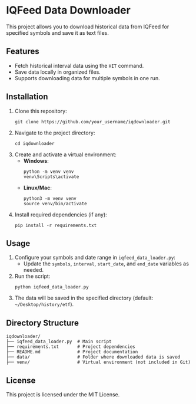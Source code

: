 # IQFeed Data Downloader

This project allows you to download historical data from IQFeed for specified symbols and save it as text files.

## Features
- Fetch historical interval data using the `HIT` command.
- Save data locally in organized files.
- Supports downloading data for multiple symbols in one run.

## Installation
1. Clone this repository:
   ```
   git clone https://github.com/your_username/iqdownloader.git
   ```
2. Navigate to the project directory:
   ```
   cd iqdownloader
   ```
3. Create and activate a virtual environment:
   - **Windows**:
     ```
     python -m venv venv
     venv\Scripts\activate
     ```
   - **Linux/Mac**:
     ```
     python3 -m venv venv
     source venv/bin/activate
     ```
4. Install required dependencies (if any):
   ```
   pip install -r requirements.txt
   ```

## Usage
1. Configure your symbols and date range in `iqfeed_data_loader.py`:
   - Update the `symbols`, `interval`, `start_date`, and `end_date` variables as needed.
2. Run the script:
   ```
   python iqfeed_data_loader.py
   ```
3. The data will be saved in the specified directory (default: `~/Desktop/history/etf`).

## Directory Structure
```
iqdownloader/
├── iqfeed_data_loader.py  # Main script
├── requirements.txt       # Project dependencies
├── README.md              # Project documentation
├── data/                  # Folder where downloaded data is saved
├── venv/                  # Virtual environment (not included in Git)
```

## License
This project is licensed under the MIT License.
